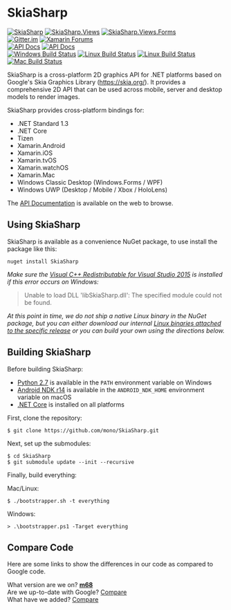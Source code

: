 # SkiaSharp

[![SkiaSharp](https://img.shields.io/nuget/vpre/SkiaSharp.svg?maxAge=2592000&label=SkiaSharp%20nuget)](https://www.nuget.org/packages/SkiaSharp)  [![SkiaSharp.Views](https://img.shields.io/nuget/vpre/SkiaSharp.Views.svg?maxAge=2592000&label=SkiaSharp.Views%20nuget)](https://www.nuget.org/packages/SkiaSharp.Views)  [![SkiaSharp.Views.Forms](https://img.shields.io/nuget/vpre/SkiaSharp.Views.Forms.svg?maxAge=2592000&label=SkiaSharp.Views.Forms%20nuget)](https://www.nuget.org/packages/SkiaSharp.Views.Forms)  
[![Gitter.im](https://img.shields.io/badge/gitter.im-xamarin%2FXamarinComponents-E60256.svg)](https://gitter.im/xamarin/XamarinComponents)  [![Xamarin Forums](https://img.shields.io/badge/forums-Graphics%20%26%20Games%2FSkiaSharp-1faece.svg)](https://forums.xamarin.com/categories/skiasharp)  
[![API Docs](https://img.shields.io/badge/docs-api-1faece.svg)](https://developer.xamarin.com/api/root/SkiaSharp/)  [![API Docs](https://img.shields.io/badge/docs-guides-1faece.svg)](https://docs.microsoft.com/en-us/xamarin/graphics-games/skiasharp/)  
[![Windows Build Status](https://jenkins.mono-project.com/buildStatus/icon?job=Components-SkiaSharp-Windows)](https://jenkins.mono-project.com/view/SkiaSharp/job/Components-SkiaSharp-Windows/)  [![Linux Build Status](https://jenkins.mono-project.com/buildStatus/icon?job=Components-SkiaSharp-Linux)](https://jenkins.mono-project.com/view/SkiaSharp/job/Components-SkiaSharp-Linux/)  [![Linux Build Status](https://jenkins.mono-project.com/buildStatus/icon?job=Components-SkiaSharp-Ubuntu16)](https://jenkins.mono-project.com/view/SkiaSharp/job/Components-SkiaSharp-Ubuntu16/)  [![Mac Build Status](https://jenkins.mono-project.com/buildStatus/icon?job=Components-SkiaSharp)](https://jenkins.mono-project.com/view/SkiaSharp/job/Components-SkiaSharp/)  

SkiaSharp is a cross-platform 2D graphics API for .NET platforms based on Google's
Skia Graphics Library (https://skia.org/). It provides a comprehensive 2D API that can
be used across mobile, server and desktop models to render images.

SkiaSharp provides cross-platform bindings for:

 - .NET Standard 1.3
 - .NET Core
 - Tizen
 - Xamarin.Android
 - Xamarin.iOS
 - Xamarin.tvOS
 - Xamarin.watchOS
 - Xamarin.Mac
 - Windows Classic Desktop (Windows.Forms / WPF)
 - Windows UWP (Desktop / Mobile / Xbox / HoloLens)

The [API Documentation](https://developer.xamarin.com/api/namespace/SkiaSharp/) is
available on the web to browse.

## Using SkiaSharp

SkiaSharp is available as a convenience NuGet package, to use install the package like this:

```
nuget install SkiaSharp
```

_Make sure the [Visual C++ Redistributable for Visual Studio 2015](https://www.microsoft.com/en-us/download/details.aspx?id=48145) 
is installed if this error occurs on Windows:_
 > Unable to load DLL 'libSkiaSharp.dll': The specified module could not be found.

_At this point in time, we do not ship a native Linux binary in the NuGet package, but you can either download our internal [Linux binaries attached to the specific release](https://github.com/mono/SkiaSharp/releases) or you can build your own using the directions below._

## Building SkiaSharp

Before building SkiaSharp:

 * [Python 2.7](https://www.python.org/downloads) is available in the `PATH` environment variable on Windows
 * [Android NDK r14](https://developer.android.com/ndk/downloads/index.html) is available in the `ANDROID_NDK_HOME` environment variable on macOS
 * [.NET Core](https://www.microsoft.com/net/core) is installed on all platforms

First, clone the repository:

    $ git clone https://github.com/mono/SkiaSharp.git

Next, set up the submodules:

    $ cd SkiaSharp
    $ git submodule update --init --recursive

Finally, build everything:

Mac/Linux:

    $ ./bootstrapper.sh -t everything

Windows:

    > .\bootstrapper.ps1 -Target everything

## Compare Code

Here are some links to show the differences in our code as compared to Google code.

What version are we on? [**m68**](https://github.com/google/skia/tree/chrome/m68)  
Are we up-to-date with Google? [Compare](https://github.com/mono/skia/compare/xamarin-mobile-bindings...google:chrome/m68)  
What have we added? [Compare](https://github.com/google/skia/compare/chrome/m68...mono:xamarin-mobile-bindings)  

